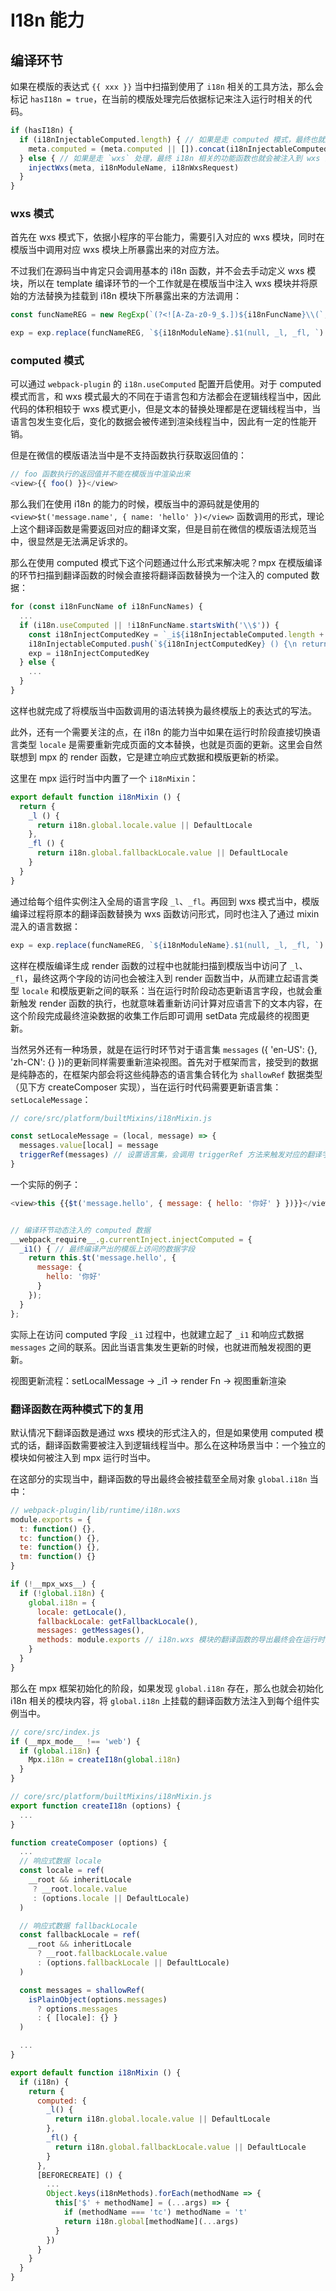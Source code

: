 # I18n 能力

## 编译环节

如果在模版的表达式 `{{ xxx }}` 当中扫描到使用了 `i18n` 相关的工具方法，那么会标记 `hasI18n = true`，在当前的模版处理完后依据标记来注入运行时相关的代码。

```javascript
if (hasI18n) {
  if (i18nInjectableComputed.length) { // 如果是走 computed 模式，最终也就通过 computed 的注入策略来注入代码
    meta.computed = (meta.computed || []).concat(i18nInjectableComputed)
  } else { // 如果是走 `wxs` 处理，最终 i18n 相关的功能函数也就会被注入到 wxs 当中：
    injectWxs(meta, i18nModuleName, i18nWxsRequest)
  }
}
```

### wxs 模式

首先在 wxs 模式下，依据小程序的平台能力，需要引入对应的 wxs 模块，同时在模版当中调用对应 wxs 模块上所暴露出来的对应方法。

不过我们在源码当中肯定只会调用基本的 i18n 函数，并不会去手动定义 wxs 模块，所以在 template 编译环节的一个工作就是在模版当中注入 wxs 模块并将原始的方法替换为挂载到 i18n 模块下所暴露出来的方法调用：

```javascript
const funcNameREG = new RegExp(`(?<![A-Za-z0-9_$.])${i18nFuncName}\\(`, 'g')

exp = exp.replace(funcNameREG, `${i18nModuleName}.$1(null, _l, _fl, `)
```


### computed 模式

可以通过 `webpack-plugin` 的 `i18n.useComputed` 配置开启使用。对于 computed 模式而言，和 wxs 模式最大的不同在于语言包和方法都会在逻辑线程当中，因此代码的体积相较于 wxs 模式更小，但是文本的替换处理都是在逻辑线程当中，当语言包发生变化后，变化的数据会被传递到渲染线程当中，因此有一定的性能开销。

但是在微信的模版语法当中是不支持函数执行获取返回值的：

```javascript
// foo 函数执行的返回值并不能在模版当中渲染出来
<view>{{ foo() }}</view>
```

那么我们在使用 i18n 的能力的时候，模版当中的源码就是使用的 `<view>$t('message.name', { name: 'hello' })</view>` 函数调用的形式，理论上这个翻译函数是需要返回对应的翻译文案，但是目前在微信的模版语法规范当中，很显然是无法满足诉求的。

那么在使用 computed 模式下这个问题通过什么形式来解决呢？mpx 在模版编译的环节扫描到翻译函数的时候会直接将翻译函数替换为一个注入的 computed 数据：

```javascript
for (const i18nFuncName of i18nFuncNames) {
  ...
  if (i18n.useComputed || !i18nFuncName.startsWith('\\$')) {
    const i18nInjectComputedKey = `_i${i18nInjectableComputed.length + 1}` // 替换为表达式
    i18nInjectableComputed.push(`${i18nInjectComputedKey} () {\n return ${exp.trim()}}`) // 最终会被注入到运行时代码当中的 computed 数据
    exp = i18nInjectComputedKey
  } else {
    ...
  }
}
```

这样也就完成了将模版当中函数调用的语法转换为最终模版上的表达式的写法。

此外，还有一个需要关注的点，在 i18n 的能力当中如果在运行时阶段直接切换语言类型 `locale` 是需要重新完成页面的文本替换，也就是页面的更新。这里会自然联想到 mpx 的 render 函数，它是建立响应式数据和模版更新的桥梁。

这里在 mpx 运行时当中内置了一个 `i18nMixin`：

```javascript
export default function i18nMixin () {
  return {
    _l () {
      return i18n.global.locale.value || DefaultLocale
    },
    _fl () {
      return i18n.global.fallbackLocale.value || DefaultLocale
    }
  }
}
```

通过给每个组件实例注入全局的语言字段 `_l`、`_fl`。再回到 wxs 模式当中，模版编译过程将原本的翻译函数替换为 wxs 函数访问形式，同时也注入了通过 mixin 混入的语言数据：

```javascript
exp = exp.replace(funcNameREG, `${i18nModuleName}.$1(null, _l, _fl, `)
```

这样在模版编译生成 render 函数的过程中也就能扫描到模版当中访问了 `_l`、`_fl`，最终这两个字段的访问也会被注入到 render 函数当中，从而建立起语言类型 `locale` 和模版更新之间的联系：当在运行时阶段动态更新语言字段，也就会重新触发 render 函数的执行，也就意味着重新访问计算对应语言下的文本内容，在这个阶段完成最终渲染数据的收集工作后即可调用 setData 完成最终的视图更新。

当然另外还有一种场景，就是在运行时环节对于语言集 `messages` ({ 'en-US': {}, 'zh-CN': {} })的更新同样需要重新渲染视图。首先对于框架而言，接受到的数据是纯静态的，在框架内部会将这些纯静态的语言集合转化为 `shallowRef` 数据类型（见下方 createComposer 实现），当在运行时代码需要更新语言集：`setLocaleMessage`：

```javascript
// core/src/platform/builtMixins/i18nMixin.js

const setLocaleMessage = (local, message) => {
  messages.value[local] = message
  triggerRef(messages) // 设置语言集，会调用 triggerRef 方法来触发对应的翻译字段更新，进而触发 render 函数的执行和视图的渲染
}
```



一个实际的例子：

```javascript
<view>this {{$t('message.hello', { message: { hello: '你好' } })}}</view>


// 编译环节动态注入的 computed 数据
__webpack_require__.g.currentInject.injectComputed = {
  _i1() { // 最终编译产出的模版上访问的数据字段
    return this.$t('message.hello', {
      message: {
        hello: '你好'
      }
    });
  }
};
```

实际上在访问 computed 字段 `_i1` 过程中，也就建立起了 `_i1` 和响应式数据 `messages` 之间的联系。因此当语言集发生更新的时候，也就进而触发视图的更新。

视图更新流程：setLocalMessage -> _i1 -> render Fn -> 视图重新渲染

### 翻译函数在两种模式下的复用

默认情况下翻译函数是通过 wxs 模块的形式注入的，但是如果使用 computed 模式的话，翻译函数需要被注入到逻辑线程当中。那么在这种场景当中：一个独立的模块如何被注入到 mpx 运行时当中。

在这部分的实现当中，翻译函数的导出最终会被挂载至全局对象 `global.i18n` 当中：

```javascript
// webpack-plugin/lib/runtime/i18n.wxs
module.exports = {
  t: function() {},
  tc: function() {},
  te: function() {},
  tm: function() {}
}

if (!__mpx_wxs__) {
  if (!global.i18n) {
    global.i18n = {
      locale: getLocale(),
      fallbackLocale: getFallbackLocale(),
      messages: getMessages(),
      methods: module.exports // i18n.wxs 模块的翻译函数的导出最终会在运行时阶段挂载到每个组件实例上
    }
  }
}
```

那么在 mpx 框架初始化的阶段，如果发现 `global.i18n` 存在，那么也就会初始化 i18n 相关的模块内容，将 `global.i18n` 上挂载的翻译函数方法注入到每个组件实例当中。

```javascript
// core/src/index.js
if (__mpx_mode__ !== 'web') {
  if (global.i18n) {
    Mpx.i18n = createI18n(global.i18n)
  }
}
```

```javascript
// core/src/platform/builtMixins/i18nMixin.js
export function createI18n (options) {
  ...
}

function createComposer (options) {
  ...
  // 响应式数据 locale
  const locale = ref(
    __root && inheritLocale
     ? __root.locale.value
     : (options.locale || DefaultLocale) 
  )

  // 响应式数据 fallbackLocale
  const fallbackLocale = ref(
    __root && inheritLocale
      ? __root.fallbackLocale.value
      : (options.fallbackLocale || DefaultLocale)
  )

  const messages = shallowRef(
    isPlainObject(options.messages)
      ? options.messages
      : { [locale]: {} }
  )

  ...
}

export default function i18nMixin () {
  if (i18n) {
    return {
      computed: {
        _l() {
          return i18n.global.locale.value || DefaultLocale
        },
        _fl() {
          return i18n.global.fallbackLocale.value || DefaultLocale
        }
      },
      [BEFORECREATE] () {
        ...
        Object.keys(i18nMethods).forEach(methodName => {
          this['$' + methodName] = (...args) => {
            if (methodName === 'tc') methodName = 't'
            return i18n.global[methodName](...args)
          }
        })
      }
    }
  }
}
```